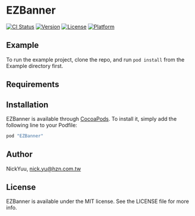 # EZBanner

[![CI Status](http://img.shields.io/travis/NickYuu/EZBanner.svg?style=flat)](https://travis-ci.org/NickYuu/EZBanner)
[![Version](https://img.shields.io/cocoapods/v/EZBanner.svg?style=flat)](http://cocoapods.org/pods/EZBanner)
[![License](https://img.shields.io/cocoapods/l/EZBanner.svg?style=flat)](http://cocoapods.org/pods/EZBanner)
[![Platform](https://img.shields.io/cocoapods/p/EZBanner.svg?style=flat)](http://cocoapods.org/pods/EZBanner)

## Example

To run the example project, clone the repo, and run `pod install` from the Example directory first.

## Requirements

## Installation

EZBanner is available through [CocoaPods](http://cocoapods.org). To install
it, simply add the following line to your Podfile:

```ruby
pod "EZBanner"
```

## Author

NickYuu, nick.yu@hzn.com.tw

## License

EZBanner is available under the MIT license. See the LICENSE file for more info.
